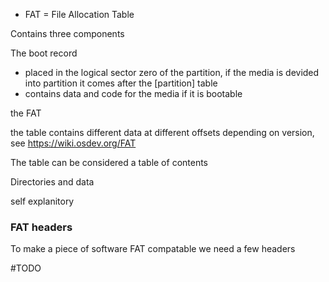 - FAT = File Allocation Table

Contains three components

The boot record
- placed in the logical sector zero of the partition, if the media is devided into partition it comes after the [partition] table
- contains data and code for the media if it is bootable

the FAT

the table contains different data at different offsets depending on version, see https://wiki.osdev.org/FAT

The table can be considered a table of contents


Directories and data

self explanitory

### FAT headers

To make a piece of software FAT compatable we need a few headers 

#TODO